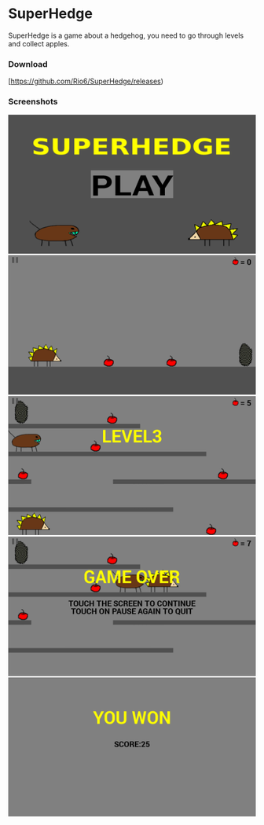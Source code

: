 # SuperHedge
SuperHedge is a game about a hedgehog, you need to go through levels and collect apples.

### Download
[https://github.com/Rio6/SuperHedge/releases)

### Screenshots
![](https://github.com/Rio6/SuperHedge/raw/gh-pages/images/screenshot_0.png)
![](https://github.com/Rio6/SuperHedge/raw/gh-pages/images/screenshot_1.png)
![](https://github.com/Rio6/SuperHedge/raw/gh-pages/images/screenshot_2.png)
![](https://github.com/Rio6/SuperHedge/raw/gh-pages/images/screenshot_3.png)
![](https://github.com/Rio6/SuperHedge/raw/gh-pages/images/screenshot_4.png)
